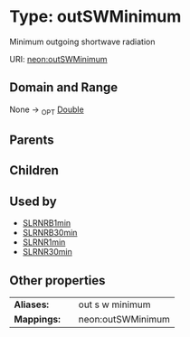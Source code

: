 
# Type: outSWMinimum


Minimum outgoing shortwave radiation

URI: [neon:outSWMinimum](https://data.neonscience.org/outSWMinimum)


## Domain and Range

None ->  <sub>OPT</sub> [Double](types/Double.md)

## Parents


## Children


## Used by

 * [SLRNRB1min](SLRNRB1min.md)
 * [SLRNRB30min](SLRNRB30min.md)
 * [SLRNR1min](SLRNR1min.md)
 * [SLRNR30min](SLRNR30min.md)

## Other properties

|  |  |  |
| --- | --- | --- |
| **Aliases:** | | out s w minimum |
| **Mappings:** | | neon:outSWMinimum |

